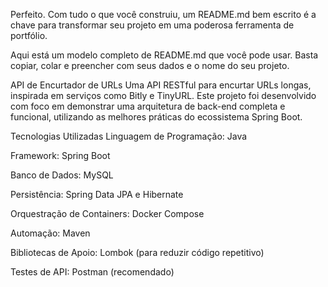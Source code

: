 Perfeito. Com tudo o que você construiu, um README.md bem escrito é a chave para transformar seu projeto em uma poderosa ferramenta de portfólio.

Aqui está um modelo completo de README.md que você pode usar. Basta copiar, colar e preencher com seus dados e o nome do seu projeto.

API de Encurtador de URLs
Uma API RESTful para encurtar URLs longas, inspirada em serviços como Bitly e TinyURL. Este projeto foi desenvolvido com foco em demonstrar uma arquitetura de back-end completa e funcional, utilizando as melhores práticas do ecossistema Spring Boot.

 Tecnologias Utilizadas
Linguagem de Programação: Java

Framework: Spring Boot

Banco de Dados: MySQL

Persistência: Spring Data JPA e Hibernate

Orquestração de Containers: Docker Compose

Automação: Maven

Bibliotecas de Apoio: Lombok (para reduzir código repetitivo)

Testes de API: Postman (recomendado)
